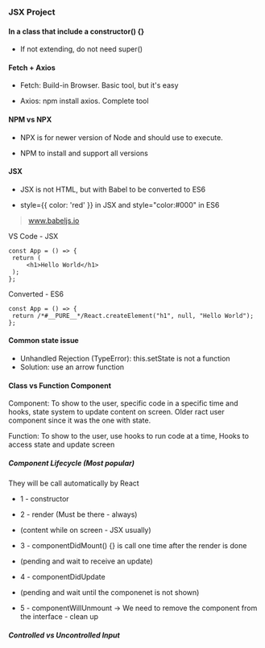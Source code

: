 ### JSX Project

#### In a class that include a constructor() {}

- If not extending, do not need super()

#### Fetch + Axios

- Fetch: Build-in Browser. Basic tool, but it's easy

- Axios: npm install axios. Complete tool

#### NPM vs NPX

- NPX is for newer version of Node and should use to execute.

- NPM to install and support all versions

#### JSX

- JSX is not HTML, but with Babel to be converted to ES6

- style={{ color: 'red' }} in JSX and style="color:#000" in ES6

> www.babeljs.io

VS Code - JSX

```
const App = () => {
 return (
     <h1>Hello World</h1>
 );
};
```

Converted - ES6

```
const App = () => {
 return /*#__PURE__*/React.createElement("h1", null, "Hello World");
};
```

#### Common state issue

- Unhandled Rejection (TypeError): this.setState is not a function
- Solution: use an arrow function

#### Class vs Function Component

Component: To show to the user, specific code in a specific time and hooks, state system to update content on screen. Older ract user component since it was the one with state.

Function: To show to the user, use hooks to run code at a time, Hooks to access state and update screen

##### Component Lifecycle (Most popular)

They will be call automatically by React

- 1 - constructor

- 2 - render (Must be there - always)

* (content while on screen - JSX usually)

- 3 - componentDidMount() {} is call one time after the render is done

* (pending and wait to receive an update)

- 4 - componentDidUpdate

* (pending and wait until the componenet is not shown)

- 5 - componentWillUnmount -> We need to remove the component from the interface - clean up

##### Controlled vs Uncontrolled Input
